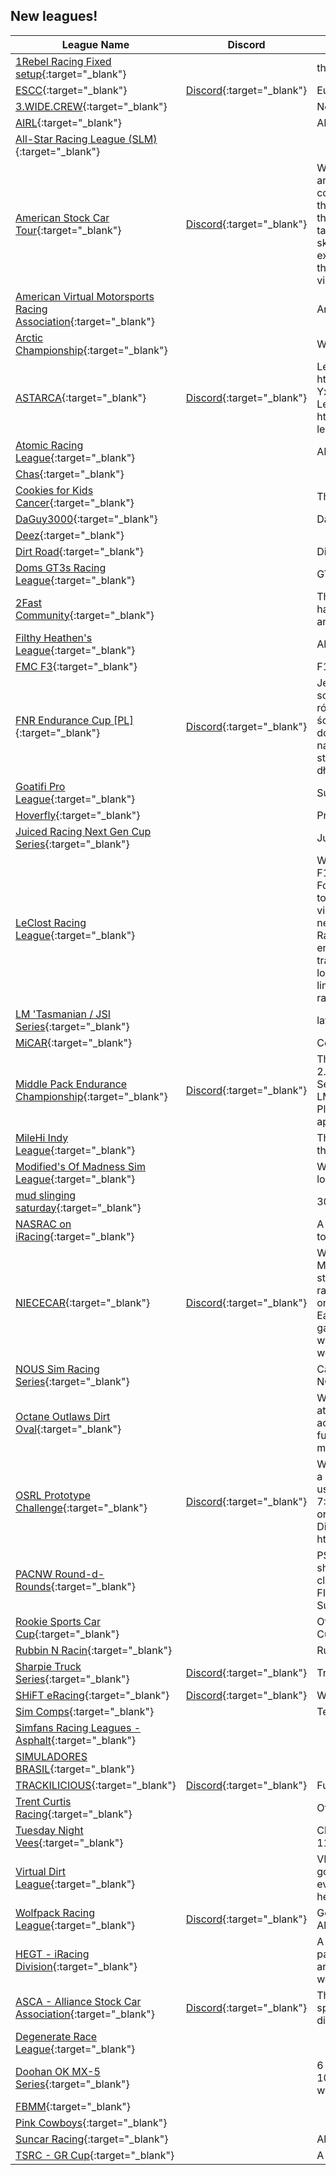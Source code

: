 ## New leagues!

| League Name | Discord | About |
|---------------------------------------------------------------------------------------------------------------------------------------------|-------------------------------------------------------------|---------------------------------------------------------------------------------------------------------------------------------------------------------------------------------------------------------------------------------------------------------------------------------------------------------------------------------------------------------------------------------------------------------------------------------------------------------------------------------------------------------------------------------------------------------------------------------------------------------------------------------------------------------------------------|
|[1Rebel Racing Fixed setup](https://members.iracing.com/membersite/member/LeagueView.do?league=11139){:target="_blank"} | |the league for rebel racing motorsports fixed setups |
|[ESCC](https://members.iracing.com/membersite/member/LeagueView.do?league=11154){:target="_blank"} |[Discord](https://discord.gg/3F7Y4rDyks){:target="_blank"} |European SportsCar Championship |
|[3\.WIDE\.CREW](https://members.iracing.com/membersite/member/LeagueView.do?league=11136){:target="_blank"} | |Need to be able to run 3 wide\. |
|[AIRL](https://members.iracing.com/membersite/member/LeagueView.do?league=11153){:target="_blank"} | |AIRL is the \(All In Racing League\) |
|[All\-Star Racing League \(SLM\)](https://members.iracing.com/membersite/member/LeagueView.do?league=11172){:target="_blank"} | | |
|[American Stock Car Tour](https://members.iracing.com/membersite/member/LeagueView.do?league=11166){:target="_blank"} |[Discord](https://discord.gg/egcf7NVkde){:target="_blank"} |Welcome to the American Stock Car Tour \(ASCT\)\! ASCT is an iRacing league where racers from all over the country compete in virtual stock car racing\. The ASCT captures the excitement and challenge of real\-life racing, offering a thrilling experience for drivers of all abilities\. Each race takes place on famous American tracks, where strategy, skill, and precision are key to winning\. Whether you're an experienced racer or just starting out, the ASCT gives you the chance to test your skills against some of the best virtual racers out there\. |
|[American Virtual Motorsports Racing Association](https://members.iracing.com/membersite/member/LeagueView.do?league=11135){:target="_blank"} | |American Virtual Motorsports Racing Association |
|[Arctic Championship](https://members.iracing.com/membersite/member/LeagueView.do?league=11171){:target="_blank"} | |Who is Arctic Sim Racing's best driver? |
|[ASTARCA](https://members.iracing.com/membersite/member/LeagueView.do?league=11160){:target="_blank"} |[Discord](https://discord.gg/e3mrBkmJtB){:target="_blank"} |League Information: https://docs\.google\.com/document/d/17BBiKlX6st\-YxeoBj4bpxcUhVYN3uV52h\-3ye\-vJqi0/edit?usp\=sharing   League SimRacerHub: https://www\.simracerhub\.com/scoring/league\_series\.php?league\_id\=4922 |
|[Atomic Racing League](https://members.iracing.com/membersite/member/LeagueView.do?league=11121){:target="_blank"} | |ARL 2024 |
|[Chas](https://members.iracing.com/membersite/member/LeagueView.do?league=11130){:target="_blank"} | | |
|[Cookies for Kids Cancer](https://members.iracing.com/membersite/member/LeagueView.do?league=11170){:target="_blank"} | |This is where the cookies for kids cancer race will be held\. |
|[DaGuy3000](https://members.iracing.com/membersite/member/LeagueView.do?league=11147){:target="_blank"} | |DaGuy |
|[Deez](https://members.iracing.com/membersite/member/LeagueView.do?league=11124){:target="_blank"} | | |
|[Dirt Road](https://members.iracing.com/membersite/member/LeagueView.do?league=11138){:target="_blank"} | |Dirt Road Racing League |
|[Doms GT3s Racing League](https://members.iracing.com/membersite/member/LeagueView.do?league=11148){:target="_blank"} | |GT3\!\!\! |
|[2Fast Community](https://members.iracing.com/membersite/member/LeagueView.do?league=11167){:target="_blank"} | |This league is an endurance racing league in iracing we have some very special races that happen once a month and we have an endurance racing championship\. |
|[Filthy Heathen's League](https://members.iracing.com/membersite/member/LeagueView.do?league=11137){:target="_blank"} | |All types of Racing |
|[FMC F3](https://members.iracing.com/membersite/member/LeagueView.do?league=11168){:target="_blank"} | |F1 support series Stage 1 |
|[FNR Endurance Cup \[PL\]](https://members.iracing.com/membersite/member/LeagueView.do?league=11150){:target="_blank"} |[Discord](https://discord.gg/ccK2wENe){:target="_blank"} |Jesteśmy grupą pasjonatów simracingu którzy wybrali sobie iRacing jako platformę zmagań\. Jest nas 10 osób z różnym poziomem iRating ale jednym celem \- fajne czyste ściganie się\.  Znamy się już jakiś czas i mamy pewne doświadczenie w organizacji wyścigów, więc wpadliśmy na pomysł organizacji serii wyścigów trochę dłuższych niż standardowe na torach znanych z serii wyścigów długodystansowych\. |
|[Goatifi Pro League](https://members.iracing.com/membersite/member/LeagueView.do?league=11127){:target="_blank"} | |Super Formula |
|[Hoverfly](https://members.iracing.com/membersite/member/LeagueView.do?league=11151){:target="_blank"} | |Private racing league |
|[Juiced Racing Next Gen Cup Series](https://members.iracing.com/membersite/member/LeagueView.do?league=11165){:target="_blank"} | |Juiced Racing |
|[LeClost Racing League](https://members.iracing.com/membersite/member/LeagueView.do?league=11161){:target="_blank"} | |Welcome to the LeClost Racing League, where passion for F1 meets the thrill of iRacing\! Founded by two ardent Formula 1 fans, LeClerc and Loste, our league is dedicated to bringing the excitement of professional racing to the virtual track\. Whether you're a seasoned racer or a newcomer looking to sharpen your skills, the LeClost Racing League offers a competitive and friendly environment for all\. Join us as we race through iconic tracks, embrace the spirit of competition, and share our love for the world of motorsport\. Get ready to push your limits, make new friends, and experience the ultimate racing adventure with LeClost Racing League\! |
|[LM 'Tasmanian / JSI Series](https://members.iracing.com/membersite/member/LeagueView.do?league=11177){:target="_blank"} | |late model racing |
|[MiCAR](https://members.iracing.com/membersite/member/LeagueView.do?league=11144){:target="_blank"} | |Competitive NASCAR racing with a casual atmosphere\. |
|[Middle Pack Endurance Championship](https://members.iracing.com/membersite/member/LeagueView.do?league=11162){:target="_blank"} |[Discord](https://discord.gg/nGfNW37E){:target="_blank"} |This is a Beginner to Intermediate \(Sports Car iR 1k \- 2\.5k\) league loosely based around IMSA Endurance Series in iRacing\.   We offer a choice of 3 car classes; GTP, LMP2, and GT3\.  Race length will average 2 hours in time\.  Please see discord for more information and to submit an application to join\. |
|[MileHi Indy League](https://members.iracing.com/membersite/member/LeagueView.do?league=11131){:target="_blank"} | |This is My Attempt to make a League full of good people that wanna Race Hard & Fair without causing problems |
|[Modified's Of Madness Sim League](https://members.iracing.com/membersite/member/LeagueView.do?league=11133){:target="_blank"} | |We are a Nascar Whelen Modified Tour series running local short track style races\. |
|[mud slinging saturday](https://members.iracing.com/membersite/member/LeagueView.do?league=11146){:target="_blank"} | |305 sprint cars |
|[NASRAC on iRacing](https://members.iracing.com/membersite/member/LeagueView.do?league=11149){:target="_blank"} | |A league for all NASRAC members transitioning to iRacing to land for clean racing and connections\. |
|[NIECECAR](https://members.iracing.com/membersite/member/LeagueView.do?league=11143){:target="_blank"} |[Discord](https://discord.gg/r2gjvzWwyp){:target="_blank"} |Welcome to NIECECAR, the iRacing league for Niece Motorsports employees and friends\! We are looking to start this league in the coming weeks and will feature a 10 race championship for Season 1\. 🏁 Races will be hosted on a weekly basis on Monday nights starting at 7:00 PM Eastern\. 📆 Our Season 1 schedule is currently TBD as we gather picks from everyone that signs up\. The schedule will be shown in the "Schedule" text channel thread once we come to that conclusion\. |
|[NOUS Sim Racing Series](https://members.iracing.com/membersite/member/LeagueView.do?league=11152){:target="_blank"} | |Campeonatos de esports organizado por la comunidad de NOUS Simracing Series |
|[Octane Outlaws Dirt Oval](https://members.iracing.com/membersite/member/LeagueView.do?league=11175){:target="_blank"} | |Welcome to the Octane Outlaws Dirt Oval Series\. We here at Octane strive to provide close action packed racing across multiple different cars\. Join the discord and enjoy a fun environment, keep up to date with future plans, and meet some new people that enjoy doing what you do\. |
|[OSRL Prototype Challenge](https://members.iracing.com/membersite/member/LeagueView.do?league=11134){:target="_blank"} |[Discord](https://discord.gg/Y2CTXQfyez){:target="_blank"} |Welcome to the OSRL Prototype Challenge\! We're running a 10\-race Season with Multi\-Class GTP and LMP2's, using Open sets\. Races will be on Friday Nights at 7:30EST\. We're currently accepting drivers D Class Road or above, If you're interested in joining, please join our Discord with the link below\! Hope to see you on the track\! https://discord\.gg/Y2CTXQfyez |
|[PACNW Round\-d\-Rounds](https://members.iracing.com/membersite/member/LeagueView.do?league=11169){:target="_blank"} | |PST TIME ZONE weekend league that will focus on short/med/super\-speedway fun\. The focus will be on clean racing with drivers that understand that you need to FINISH the race to win\. Racing will be ONCE a week on Sunday evening at 8pm PST |
|[Rookie Sports Car Cup](https://members.iracing.com/membersite/member/LeagueView.do?league=11164){:target="_blank"} | |Official league for the Motorsport UK Rookie Sports Car Cup |
|[Rubbin N Racin](https://members.iracing.com/membersite/member/LeagueView.do?league=11129){:target="_blank"} | |Rubbin N Racin |
|[Sharpie Truck Series](https://members.iracing.com/membersite/member/LeagueView.do?league=11140){:target="_blank"} |[Discord](https://discord.gg/JtWsrF6Mzb){:target="_blank"} |Truck series league\. |
|[SHiFT eRacing](https://members.iracing.com/membersite/member/LeagueView.do?league=11178){:target="_blank"} |[Discord](https://discord.gg/NFh4tBTq){:target="_blank"} |Weekly races with prizes for podium |
|[Sim Comps](https://members.iracing.com/membersite/member/LeagueView.do?league=11126){:target="_blank"} | |Test |
|[Simfans Racing Leagues \- Asphalt](https://members.iracing.com/membersite/member/LeagueView.do?league=11163){:target="_blank"} | | |
|[SIMULADORES BRASIL](https://members.iracing.com/membersite/member/LeagueView.do?league=11128){:target="_blank"} | | |
|[TRACKILICIOUS](https://members.iracing.com/membersite/member/LeagueView.do?league=11120){:target="_blank"} |[Discord](https://discord.gg/trackilicious){:target="_blank"} |Fun League for all Skills |
|[Trent Curtis Racing](https://members.iracing.com/membersite/member/LeagueView.do?league=11122){:target="_blank"} | |Official Home of Trent Curtis Racing test sessions |
|[Tuesday Night Vees](https://members.iracing.com/membersite/member/LeagueView.do?league=11157){:target="_blank"} | |Close out the week with some Vee racing\. Races start at 11:30pm ET / 8:30pm PT\. All skill levels welcome\. |
|[Virtual Dirt League](https://members.iracing.com/membersite/member/LeagueView.do?league=11145){:target="_blank"} | |VDL is a group of mostly adult drivers all after the same goal\. Good, clean, drama free races with lots of laughs every Tuesday night\! The overall goal is to have fun and help each other get faster and build better cars\. |
|[Wolfpack Racing League](https://members.iracing.com/membersite/member/LeagueView.do?league=11176){:target="_blank"} |[Discord](https://discord.gg/3xpGUzBf){:target="_blank"} |Gen 4, No Chase Format, Every Point Matters\. Who is the Alpha Of The Pack? Is it You? Let's find out\! |
|[HEGT \- iRacing Division](https://members.iracing.com/membersite/member/LeagueView.do?league=11142){:target="_blank"} | |A Chinese GT club founded in 2020 composed of passionate players from various industries and regions around the world\. The newly formed iRacing division welcomes all iRacing players to join\. |
|[ASCA \- Alliance Stock Car Association](https://members.iracing.com/membersite/member/LeagueView.do?league=11125){:target="_blank"} |[Discord](https://discord.gg/asca){:target="_blank"} |The Alliance Stock Car Association is a league that specializes in racing with the Car of Tomorrow\.   Join our discord today\!: discord\.gg/asca |
|[Degenerate Race League](https://members.iracing.com/membersite/member/LeagueView.do?league=11156){:target="_blank"} | | |
|[Doohan OK MX\-5 Series](https://members.iracing.com/membersite/member/LeagueView.do?league=11158){:target="_blank"} | |6 round dash for cash\. $3000 prize pool\.  45min prac,  10min open qualifier,  20min reverse heat,  40 min feature with one stop\. |
|[FBMM](https://members.iracing.com/membersite/member/LeagueView.do?league=11159){:target="_blank"} | | |
|[Pink Cowboys](https://members.iracing.com/membersite/member/LeagueView.do?league=11132){:target="_blank"} | | |
|[Suncar Racing](https://members.iracing.com/membersite/member/LeagueView.do?league=11141){:target="_blank"} | |Alternative to Mooncar for those who don't get to turn left\. |
|[TSRC \- GR Cup](https://members.iracing.com/membersite/member/LeagueView.do?league=11155){:target="_blank"} | |A community made for all sim racing enthusiasts\. |

